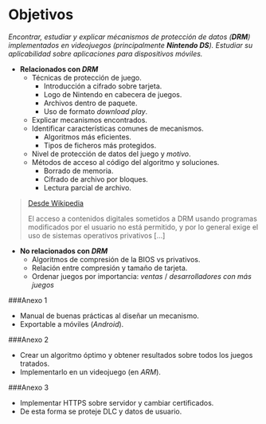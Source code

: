 Objetivos
=========
_Encontrar, estudiar y explicar mécanismos de protección de datos (**DRM**)
implementados en videojuegos (principalmente **Nintendo DS**).
Estudiar su aplicabilidad sobre aplicaciones para dispositivos móviles._

* **Relacionados con _DRM_**
  * Técnicas de protección de juego.
    * Introducción a cifrado sobre tarjeta.
    * Logo de Nintendo en cabecera de juegos.
    * Archivos dentro de paquete.
    * Uso de formato *download play*.
  * Explicar mecanismos encontrados.
  * Identificar características comunes de mecanismos.
    * Algoritmos más eficientes.
    * Tipos de ficheros más protegidos.
  * Nivel de protección de datos del juego y *motivo*.
  * Métodos de acceso al código del algoritmo y soluciones.
    * Borrado de memoria.
    * Cifrado de archivo por bloques.
    * Lectura parcial de archivo.

> [Desde Wikipedia](http://es.wikipedia.org/wiki/Gesti%C3%B3n_digital_de_derechos#.C2.BFC.C3.B3mo_afectan_al_software_libre.3F)
>
> El acceso a contenidos digitales sometidos a DRM usando programas modificados por el usuario no está permitido, y por lo general exige el uso de sistemas operativos privativos [...]


* **No relacionados con *DRM***
  * Algoritmos de compresión de la BIOS vs privativos.
  * Relación entre compresión y tamaño de tarjeta.
  * Ordenar juegos por importancia: *ventas* / *desarrolladores con más juegos*


###Anexo 1
+ Manual de buenas prácticas al diseñar un mecanismo.
+ Exportable a móviles (*Android*).


###Anexo 2
+ Crear un algoritmo óptimo y obtener resultados sobre todos los juegos tratados.
+ Implementarlo en un videojuego (en *ARM*).


###Anexo 3
+ Implementar HTTPS sobre servidor y cambiar certificados.
+ De esta forma se proteje DLC y datos de usuario.
